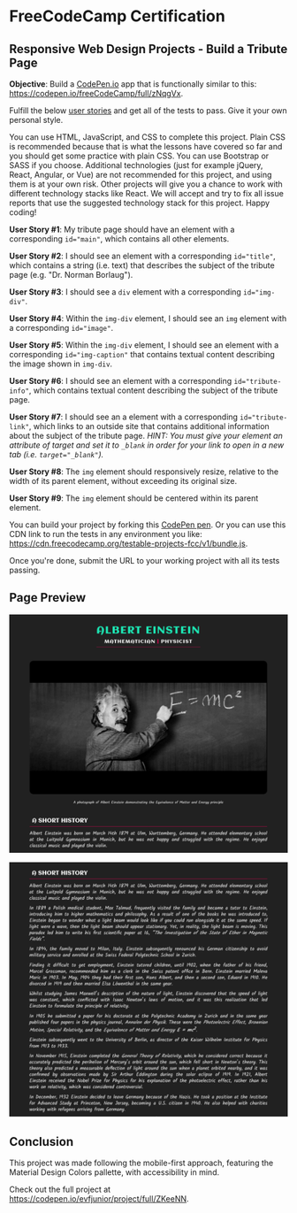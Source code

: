 # FreeCodeCamp Certification

## Responsive Web Design Projects - Build a Tribute Page
**Objective**: Build a [CodePen.io](https://codepen.io) app that is functionally similar to this: <https://codepen.io/freeCodeCamp/full/zNqgVx>.

Fulfill the below [user stories](#user-stories) and get all of the tests to pass. Give it your own personal style.

You can use HTML, JavaScript, and CSS to complete this project. Plain CSS is recommended because that is what the lessons have covered so far and you should get some practice with plain CSS. You can use Bootstrap or SASS if you choose. Additional technologies (just for example jQuery, React, Angular, or Vue) are not recommended for this project, and using them is at your own risk. Other projects will give you a chance to work with different technology stacks like React. We will accept and try to fix all issue reports that use the suggested technology stack for this project. Happy coding!

<a id="user-stories"></a>

**User Story #1**: My tribute page should have an element with a corresponding `id="main"`, which contains all other elements.

**User Story #2**: I should see an element with a corresponding `id="title"`, which contains a string (i.e. text) that describes the subject of the tribute page (e.g. "Dr. Norman Borlaug").

**User Story #3**: I should see a `div` element with a corresponding `id="img-div"`.

**User Story #4**: Within the `img-div` element, I should see an `img` element with a corresponding `id="image"`.

**User Story #5**: Within the `img-div` element, I should see an element with a corresponding `id="img-caption"` that contains textual content describing the image shown in `img-div`.

**User Story #6**: I should see an element with a corresponding `id="tribute-info"`, which contains textual content describing the subject of the tribute page.

**User Story #7**: I should see an a element with a corresponding `id="tribute-link"`, which links to an outside site that contains additional information about the subject of the tribute page. *HINT: You must give your element an attribute of target and set it to `_blank` in order for your link to open in a new tab (i.e. `target="_blank"`).*

**User Story #8**: The `img` element should responsively resize, relative to the width of its parent element, without exceeding its original size.

**User Story #9**: The `img` element should be centered within its parent element.

You can build your project by forking this [CodePen pen](https://codepen.io/freeCodeCamp/pen/MJjpwO). Or you can use this CDN link to run the tests in any environment you like: https://cdn.freecodecamp.org/testable-projects-fcc/v1/bundle.js.

Once you're done, submit the URL to your working project with all its tests passing.

## Page Preview

![header](https://raw.githubusercontent.com/evfjunior/tribute-page/develop/images/header.png)

![main](https://raw.githubusercontent.com/evfjunior/tribute-page/develop/images/main.png)

## Conclusion

This project was made following the mobile-first approach, featuring the Material Design Colors pallette, with accessibility in mind.

Check out the full project at https://codepen.io/evfjunior/project/full/ZKeeNN.